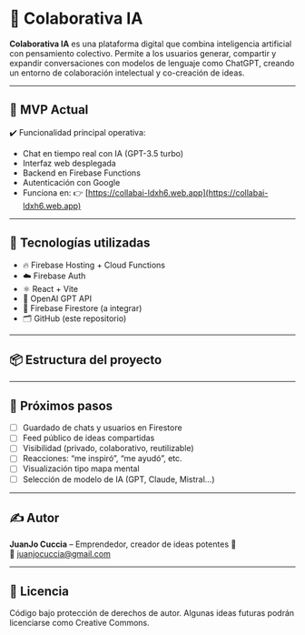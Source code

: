 # 🤝 Colaborativa IA

**Colaborativa IA** es una plataforma digital que combina inteligencia artificial con pensamiento colectivo. Permite a los usuarios generar, compartir y expandir conversaciones con modelos de lenguaje como ChatGPT, creando un entorno de colaboración intelectual y co-creación de ideas.

---

## 🚀 MVP Actual

✔️ Funcionalidad principal operativa:  
- Chat en tiempo real con IA (GPT-3.5 turbo)  
- Interfaz web desplegada  
- Backend en Firebase Functions  
- Autenticación con Google  
- Funciona en: 👉 [https://collabai-ldxh6.web.app](https://collabai-ldxh6.web.app)

---

## 🧱 Tecnologías utilizadas

- 🔥 Firebase Hosting + Cloud Functions
- ☁️ Firebase Auth
- ⚛️ React + Vite
- 🧠 OpenAI GPT API
- 💾 Firebase Firestore (a integrar)
- 🗂 GitHub (este repositorio)

---

## 📦 Estructura del proyecto

---

## 🔮 Próximos pasos

- [ ] Guardado de chats y usuarios en Firestore
- [ ] Feed público de ideas compartidas
- [ ] Visibilidad (privado, colaborativo, reutilizable)
- [ ] Reacciones: “me inspiró”, “me ayudó”, etc.
- [ ] Visualización tipo mapa mental
- [ ] Selección de modelo de IA (GPT, Claude, Mistral...)

---

## ✍️ Autor

**JuanJo Cuccia** – Emprendedor, creador de ideas potentes 🌱  
📧 juanjocuccia@gmail.com

---

## 📜 Licencia

Código bajo protección de derechos de autor. Algunas ideas futuras podrán licenciarse como Creative Commons.

